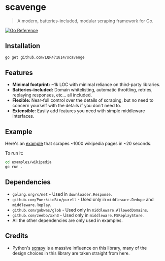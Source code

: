 # scavenge

> A modern, batteries-included, modular scraping framework for Go.

[![Go Reference](https://pkg.go.dev/badge/github.com/LQR471814/scavenge.svg)](https://pkg.go.dev/github.com/LQR471814/scavenge)

## Installation

```sh
go get github.com/LQR471814/scavenge
```

## Features

- **Minimal footprint:** ~1k LOC with minimal reliance on third-party libraries.
- **Batteries-included:** Domain whitelisting, automatic throttling, retries, replaying responses, etc... all included.
- **Flexible:** Near-full control over the details of scraping, but no need to concern yourself with the details if you don't need to.
- **Extensible:** Easily add features you need with simple middleware interfaces.

## Example

Here's an [example](./examples/wikipedia) that scrapes ~1000 wikipedia pages in ~20 seconds.

To run it:

```sh
cd examples/wikipedia
go run .
```

## Dependencies

- `golang.org/x/net` - Used in `downloader.Response`.
- `github.com/PuerkitoBio/purell` - Used only in `middleware.Dedupe` and `middleware.Replay`.
- `github.com/gobwas/glob` - Used only in `middleware.AllowedDomains`.
- `github.com/zeebo/xxh3` - Used only in `middleware.FSReplayStore`.
- All the other dependencies are only used in examples.

## Credits

- Python's [scrapy](https://scrapy.org/) is a massive influence on this library, many of the design choices in this library are taken straight from here.

